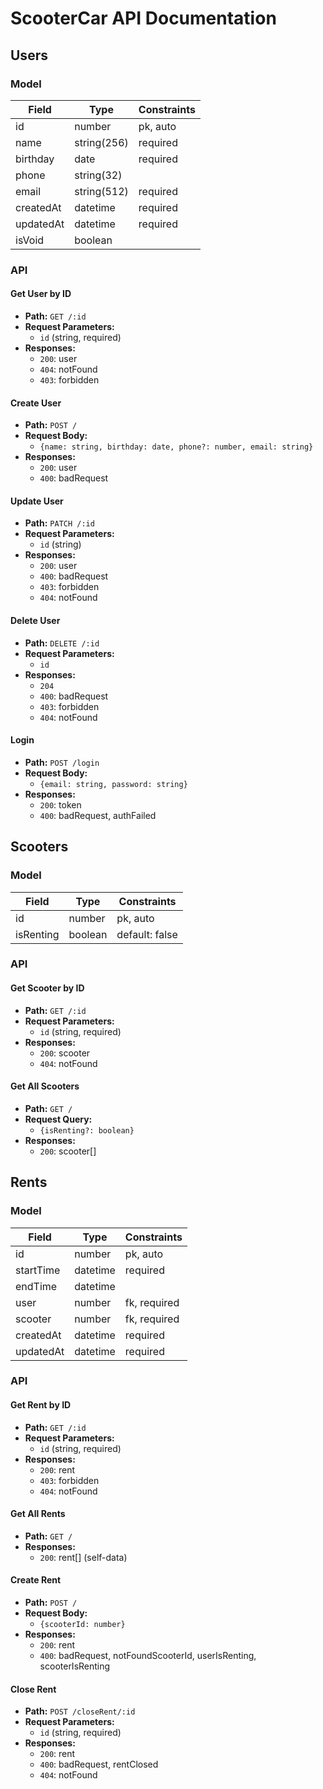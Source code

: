 # ScooterCar API Documentation

## Users

### Model

| Field      | Type     | Constraints          |
|------------|----------|----------------------|
| id         | number   | pk, auto             |
| name       | string(256)   | required        |
| birthday   | date     | required             |
| phone      | string(32)   |                    |
| email      | string(512)   | required        |
| createdAt  | datetime | required             |
| updatedAt  | datetime | required             |
| isVoid     | boolean  |                      |

### API

#### Get User by ID
- **Path:** `GET /:id`
- **Request Parameters:**
  - `id` (string, required)
- **Responses:**
  - `200`: user
  - `404`: notFound
  - `403`: forbidden

#### Create User
- **Path:** `POST /`
- **Request Body:**
  - `{name: string, birthday: date, phone?: number, email: string}`
- **Responses:**
  - `200`: user
  - `400`: badRequest

#### Update User
- **Path:** `PATCH /:id`
- **Request Parameters:**
  - `id` (string)
- **Responses:**
  - `200`: user
  - `400`: badRequest
  - `403`: forbidden
  - `404`: notFound

#### Delete User
- **Path:** `DELETE /:id`
- **Request Parameters:**
  - `id`
- **Responses:**
  - `204`
  - `400`: badRequest
  - `403`: forbidden
  - `404`: notFound

#### Login
- **Path:** `POST /login`
- **Request Body:**
  - `{email: string, password: string}`
- **Responses:**
  - `200`: token
  - `400`: badRequest, authFailed

## Scooters

### Model

| Field      | Type     | Constraints          |
|------------|----------|----------------------|
| id         | number   | pk, auto             |
| isRenting | boolean  | default: false       |

### API

#### Get Scooter by ID
- **Path:** `GET /:id`
- **Request Parameters:**
  - `id` (string, required)
- **Responses:**
  - `200`: scooter
  - `404`: notFound

#### Get All Scooters
- **Path:** `GET /`
- **Request Query:**
  - `{isRenting?: boolean}`
- **Responses:**
  - `200`: scooter[]

## Rents

### Model

| Field      | Type     | Constraints          |
|------------|----------|----------------------|
| id         | number   | pk, auto             |
| startTime  | datetime | required             |
| endTime    | datetime |                      |
| user       | number   | fk, required         |
| scooter    | number   | fk, required         |
| createdAt  | datetime | required             |
| updatedAt  | datetime | required             |

### API

#### Get Rent by ID
- **Path:** `GET /:id`
- **Request Parameters:**
  - `id` (string, required)
- **Responses:**
  - `200`: rent
  - `403`: forbidden
  - `404`: notFound

#### Get All Rents
- **Path:** `GET /`
- **Responses:**
  - `200`: rent[] (self-data)

#### Create Rent
- **Path:** `POST /`
- **Request Body:**
  - `{scooterId: number}`
- **Responses:**
  - `200`: rent
  - `400`: badRequest, notFoundScooterId, userIsRenting, scooterIsRenting

#### Close Rent
- **Path:** `POST /closeRent/:id`
- **Request Parameters:**
  - `id` (string, required)
- **Responses:**
  - `200`: rent
  - `400`: badRequest, rentClosed
  - `404`: notFound
